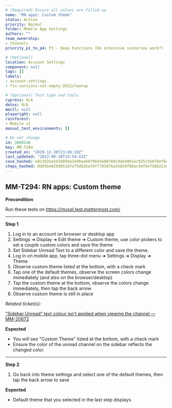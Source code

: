 ```yaml
---
# (Required) Ensure all values are filled up
name: "RN apps: Custom theme"
status: Active
priority: Normal
folder: Mobile App Settings
authors: ""
team_ownership: 
- Channels
priority_p1_to_p4: P3 - Deep Functions (Do extensive scenarios work?)

# (Optional)
location: Account Settings
component: null
tags: []
labels: 
- account-settings
- fix-versions-not-empty-2022cleanup

# (Optional) Test type and tools
cypress: N/A
detox: N/A
mmctl: null
playwright: null
rainforest: 
- Mobile v1
manual_test_environments: []

# Do not change
id: 3808148
key: MM-T294
created_on: "2019-12-30T23:49:19Z"
last_updated: "2022-09-10T14:54:43Z"
case_hashed: e82382be593d09da3e90ae68796d3e0070dc9ab4001ec925c5b6f8ef0c00a3987ead727e343ad110d6c03a99e6d00c87
steps_hashed: 0d65b4628d05107af5d82ba78f7783876a43820f88ac94f6479db2216be02f3d042bca756c306bf39ed6ddce0e80aa42
---
```


<!-- (Auto-generated) Based on frontmatter's "key" and "name" -->

## MM-T294: RN apps: Custom theme

**Precondition**

Run these tests on <https://mysql.test.mattermost.com/>

---

**Step 1**

1. Log in to an account on browser or desktop app
2. Settings ➜ Display ➜ Edit theme ➜ Custom theme, use color pickers to set a couple custom colors and save the theme
3. Set Sidebar Unread Text to a different color and save the theme.
4. Log in on mobile app, tap three-dot menu ➜ Settings ➜ Display ➜ Theme
5. Observe custom theme listed at the bottom, with a check mark
6. Tap one of the default themes, observe the screen colors change immediately (and also on the browser/desktop)
7. Tap the custom theme at the bottom, observe the colors change immediately, then tap the back arrow
8. Observe custom theme is still in place

_Related ticket(s):_

["Sidebar Unread" text colour isn't applied when viewing the channel — MM-20672](https://mattermost.atlassian.net/browse/MM-20672)

**Expected**

- You will see "Custom Theme" listed at the bottom, with a check mark
- Ensure the color of the unread channel on the sidebar reflects the changed color.

---

**Step 2**

1. Go back into theme settings and select one of the default themes, then tap the back arrow to save

**Expected**

- Default theme that you selected in the last step displays
